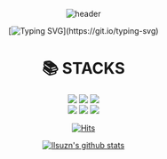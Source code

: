 <!--
**llsuzn/llsuzn** is a ✨ _special_ ✨ repository because its `README.md` (this file) appears on your GitHub profile.

Here are some ideas to get you started:

- 🔭 I’m currently working on ...
- 🌱 I’m currently learning ...
- 👯 I’m looking to collaborate on ...
- 🤔 I’m looking for help with ...
- 💬 Ask me about ...
- 📫 How to reach me: ...
- 😄 Pronouns: ...
- ⚡ Fun fact: ...
-->
  <div align=center>
	
  ![header](https://capsule-render.vercel.app/api?type=egg&color=0:ffecec,100:ff8080)
	
  </div>

  <div align=center> 
	
  [![Typing SVG](https://readme-typing-svg.demolab.com?font=Fira+Code&weight=500&size=35&duration=3000&pause=1000&color=FFAFAF&vCenter=true&width=435&lines=Welcome+llsuzn+Git+!!)](https://git.io/typing-svg) 
  
  </div>

<div align=center><h1>📚 STACKS</h1></div>
<div align=center> 
  <img src="https://img.shields.io/badge/python-ffdddd?style=for-the-badge&logo=python&logoColor=white">
  <img src="https://img.shields.io/badge/C-ffbbbb?style=for-the-badge&logo=C&logoColor=white">
  <img src="https://img.shields.io/badge/C++-ff8080?style=for-the-badge&logo=c%2B%2B&logoColor=white">
  <br>
  <img src="https://img.shields.io/badge/linux-97cbff?style=for-the-badge&logo=linux&logoColor=black">   
  <img src="https://img.shields.io/badge/bootstrap-ccbde1?style=for-the-badge&logo=bootstrap&logoColor=white">
  <img src="https://img.shields.io/badge/github-181717?style=for-the-badge&logo=github&logoColor=white">	
</div>

  <div align=center>
	
  [![Hits](https://hits.seeyoufarm.com/api/count/incr/badge.svg?url=https%3A%2F%2Fgithub.com%2Fzzsza)](https://hits.seeyoufarm.com) 
	
  </div>
  
  <div align=center>
	
  [![llsuzn's github stats](https://github-readme-stats.vercel.app/api?username=llsuzn&show_icons=true&theme=dracula)](https://github.com/llsuzn)
	
  </div>
